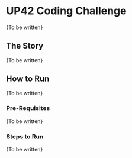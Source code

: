 # UP42 Coding Challenge
{To be written}

## The Story
{To be written}

## How to Run
{To be written}

### Pre-Requisites
{To be written}

### Steps to Run
{To be written}


